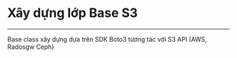 # Xây dựng lớp Base S3
---
Base class xây dựng dựa trên SDK Boto3 tương tác với S3 API (AWS, Radosgw Ceph)